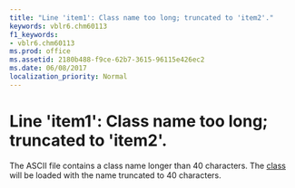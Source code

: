 ```yaml
---
title: "Line 'item1': Class name too long; truncated to 'item2'."
keywords: vblr6.chm60113
f1_keywords:
- vblr6.chm60113
ms.prod: office
ms.assetid: 2180b488-f9ce-62b7-3615-96115e426ec2
ms.date: 06/08/2017
localization_priority: Normal
---
```



# Line 'item1': Class name too long; truncated to 'item2'.

The ASCII file contains a class name longer than 40 characters. The [class](../../Glossary/vbe-glossary.md#class) will be loaded with the name truncated to 40 characters.


